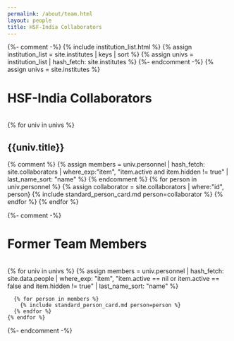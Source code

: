 ```yaml
---
permalink: /about/team.html
layout: people
title: HSF-India Collaborators
---
```


{%- comment -%}
{% include institution_list.html %}
{% assign institution_list = site.institutes | keys | sort %}
{% assign univs = institution_list | hash_fetch: site.institutes %}
{%- endcomment -%}
{% assign univs = site.institutes %}

<h1>HSF-India Collaborators</h1><br>

<div class="container-fluid">
  <div class="row">
    {% for univ in univs %}
<h2>{{univ.title}}</h2>
{% comment %}
      {% assign members = univ.personnel | hash_fetch: site.collaborators
                                         | where_exp:"item", "item.active and item.hidden != true"
                                         | last_name_sort: "name" %}
{% endcomment %}
      {% for person in univ.personnel %}
      {% assign collaborator = site.collaborators | where:"id", person}
        {% include standard_person_card.md person=collaborator %}
      {% endfor %}
    {% endfor %}
  </div>
</div>

{%- comment -%}
<br>
<h1>Former Team Members</h1><br>

<div class="container-fluid">
  <div class="row">
    {% for univ in univs %}
      {% assign members = univ.personnel | hash_fetch: site.data.people
                                         | where_exp: "item", "item.active == nil or item.active == false and item.hidden != true"
                                         | last_name_sort: "name" %}

      {% for person in members %}
        {% include standard_person_card.md person=person %}
      {% endfor %}
    {% endfor %}
  </div>
</div>
{%- endcomment -%}


